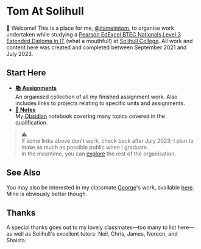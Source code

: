 # Tom At Solihull
👋 Welcome! This is a place for me, [@itsmeimtom](https://github.com/itsmeimtom), to organise work undertaken while studying a [Pearson EdExcel BTEC Nationals Level 3 Extended Diploma in IT](https://qualifications.pearson.com/en/qualifications/btec-nationals/it-2010.html) (what a mouthful!) at [Solihull College](https://solihull.ac.uk). All work and content here was created and completed between September 2021 and July 2023. 


## Start Here
- [**📚 Assignments**](https://github.com/tomatsolihull/assignments)  
   An organised collection of all my finished assignment work. Also includes links to projects relating to specific units and assignments.
- [**📝 Notes**](https://github.com/tomatsolihull/notes)  
   My [Obsidian](https://obsidian.md/) notebook covering many topics covered in the qualification.

> ⚠️  
   If some links above don't work, check back after July 2023; I plan to make as much as possible public when I graduate.  
   In the meantime, you can [explore](https://github.com/tomatsolihull) the rest of the organisation.

## See Also
You may also be interested in my classmate [George](https://github.com/gxorge)'s work, available [here](https://github.com/georgeatsolihull). Mine is obviously better though.

## Thanks
A special thanks goes out to my lovely classmates—too many to list here—as well as Solihull's excellent tutors: Neil, Chris, James, Noreen, and Shaista.
